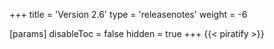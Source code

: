 +++
title = 'Version 2.6'
type = 'releasenotes'
weight = -6

[params]
  disableToc = false
  hidden = true
+++
{{< piratify >}}

